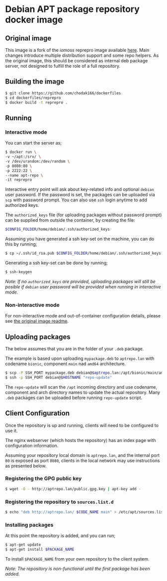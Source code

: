 # Debian APT package repository docker image

## Original image
This image is a fork of the *iomoss* reprepro image available [here](https://bitbucket.org/iomoss/docker-files). Main changes introduce multiple distribution support and some repo helpers. As the original image, this should be considered as internal deb package server, not designed to fulfill the role of a full repository.

## Building the image
```bash
$ git clone https://github.com/chodak166/dockerfiles
$ cd dockerfiles/reprepro
$ docker build -t reprepro .
```

## Running
### Interactive mode
You can start the server as;
```bash
$ docker run \
-v ~/apt:/srv/ \
-v /dev/urandom:/dev/random \
-p 8080:80 \
-p 2222:22 \
--name apt-repo \
-it reprepro
```
Interactive entry point will ask about key-related info and optional `debian` user password. If the password is set, the packages can be uploaded via `scp` with password prompt. You can also use `ssh` login anytime to add authorized keys. 

The `authorized_keys` file (for uploading packages without password prompt) can be supplied from outside the container, by creating the file:

```bash
$CONFIG_FOLDER/home/debian/.ssh/authorized_keys
```
Assuming you have generated a ssh key-set on the machine, you can do this by running;
```bash
$ cp ~/.ssh/id_rsa.pub $CONFIG_FOLDER/home/debian/.ssh/authorized_keys
```
Generating a ssh key-set can be done by running;
```bash
$ ssh-keygen
```

*Note: If no `authorized_keys` are provided, uploading packages will still be posible if `debian` user password will be provided when running in interactive mode.*

### Non-interactive mode
For non-interactive mode and out-of-container configuration details, please see [the original image readme](https://bitbucket.org/iomoss/docker-files/src/45206e6002311e7d9aac1f1c0518b4ddedc22da5/reprepro/?at=master).

## Uploading packages
The below assumes that you are in the folder of your `.deb` package.

The example is based upon uploading `mypackage.deb` to `aptrepo.lan` with codename `bionic`, component `main` nad `amd64` architecture.

```bash
$ scp -P SSH_PORT mypackage.deb debian@$aptrepo.lan:/apt/bionic/main/amd64/
$ ssh -p SSH_PORT debian@$HOSTNAME "repo-update"
```

The `repo-update` will scan the `/apt` incoming directory and use codename, component and arch directory names to update the actual repository. Many `.deb` packages can be uploaded before running `repo-update` script. 

## Client Configuration
Once the repository is up and running, clients will need to be configured to use it.

The nginx webserver (which hosts the repository) has an index page with configuration information.

Assuming your repository local domain is `aptrepo.lan`, and the internal port `80` is exposed as port `8080`, clients in the local network may use instructions as presented below.

### Registering the GPG public key
```bash
$ wget -O - http://aptrepo.lan/public.gpg.key | apt-key add - 
```

### Registering the repository to `sources.list.d`
```bash
$ echo "deb http://aptrepo.lan/ $CODE_NAME main" > /etc/apt/sources.list.d/aptrepo.lan.list 
```

### Installing packages
At this point the repository is added, and you can run;
```bash
$ apt-get update
$ apt-get install $PACKAGE_NAME
```
To install `$PACKAGE_NAME` from your own repository to the client system.

*Note: The repository is non-functional until the first package has been added.*
